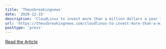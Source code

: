 ```yaml
---
title: 'Theusbreakingnews'
date: '2020-12-15'
description: 'CloudLinux to invest more than a million dollars a year into CentOS clone'
url: 'https://theusbreakingnews.com/cloudlinux-to-invest-more-than-a-million-dollars-a-year-into-centos-clone/'
posttype: 'press'
---
```

[Read the Article](https://theusbreakingnews.com/cloudlinux-to-invest-more-than-a-million-dollars-a-year-into-centos-clone/)